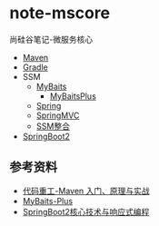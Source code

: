 # note-mscore
尚硅谷笔记-微服务核心

- [Maven](Maven.md)
- [Gradle](Gradle.md)
- SSM
  - [MyBaits](MyBatis.md)
    - [MyBaitsPlus](MyBatisPlus.md)
  - [Spring](Spring.md)
  - [SpringMVC](SpringMVC.md)
  - [SSM整合](SSM整合.md)
- [SpringBoot2](SpringBoot2.md)


## 参考资料
- [代码重工-Maven 入门、原理与实战](https://heavy_code_industry.gitee.io/code_heavy_industry/pro002-maven/)
- [MyBaits-Plus](https://baomidou.com/)
- [SpringBoot2核心技术与响应式编程](https://www.yuque.com/atguigu/springboot)
